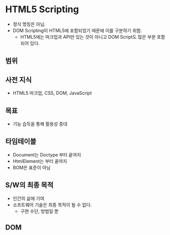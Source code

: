 # HTML5 Scripting

* 정식 명칭은 아님.
* DOM Scripting이 HTML5에 포함되었기 때문에 이를 구분하기 위함.
  * HTML5에는 마크업과 API만 있는 것이 아니고 DOM Script도 많은 부분 포함되어 있다.

## 범위

## 사전 지식

* HTML5 마크업, CSS, DOM, JavaScript

## 목표

* 기능 습득을 통해 활용성 증대

## 타임테이블

* Document는 Doctype 부터 끝까지
* HtmlElement는 <head>부터 끝까지
* BOM은 표준이 아님

## S/W의 최종 목적

* 인간의 삶에 기여
* 소프트웨어 기술은 최종 목적이 될 수 없다.
  * 구현 수단, 방법일 뿐

## DOM

